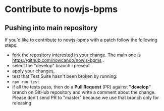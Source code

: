 # Contribute to nowjs-bpms

## Pushing into main repository
If you'd like to contribute to nowjs-bpms with a patch follow the following steps:
* fork the repository interested in your change. The main one is https://github.com/nowcando/nowjs-bpms .
* select the "develop" branch i present
* apply your changes,
* test that Test Suite hasn't been broken by running:
 * `npm run test`
* if all the tests pass, then do a **Pull Request** (PR) against **"develop"** branch on GitHub repository and write a comment about the change. Please don't send PR to "master" because we use that branch only for releasing

